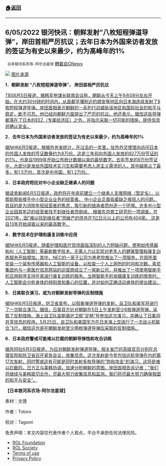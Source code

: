 ###  [:house:返回](README.md)
---


## 6/05/2022 银河快讯：朝鲜发射&#8221;八枚短程弹道导弹&#8221;，岸田首相严厉抗议；去年日本为外国来访者发放的签证为有史以来最少，约为高峰年的1%
` 日本银河系农场-阿尔法星球` [轉載自GNews](https://gnews.org/zh-hans/2670674/)

![](https://assets.gnews.org/wp-content/uploads/2022/06/000257028_640_1654480680.jpeg) 
[图片来源](https://www.nagoyatv.com/news/kokusai.html?id=000257028)
 
**1．朝鲜发射 “八枚短程弹道导弹”， 岸田首相严厉抗议**
 
[TBS6月5日报道，据韩军参谋长联席会议称，朝鲜从今天上午9点08分左右开始，在大约30分钟的时间内，从首都平壤附近的顺安等地区向日本海连续发射了8枚短程弹道导弹。岸田首相表示朝鲜的一系列行动威胁该地区和国际社会的和平与稳定，断不可忍。他已经向朝鲜方面提出了严厉的抗议。他还表示，据信这些导弹都落在了日本的EEZ（专属经济区）之外，并指示采取一切可能的措施，提供信息并确认安全。](https://news.yahoo.co.jp/articles/b9f701ccc23b07f0e4c152f3148352dfa981dab0)
 
**2．去年日本为外国来访者发放的签证为有史以来最少，约为高峰年的1%**
 
[据NHK6月5报道，根据外务省统计，在过去的一年里，驻外外交使馆向访问日本的外国人发放的签证数量约为9万份。这是三年前向外国人发放的827万份签证的约1%，也是自1999年开始公布统计数据以来的最低数字。去年签发的9万份签证中，大部分是发给外国技术实习生和需要考虑人道主义需求的人，其中越南占了最多，有1.5万份，其次是中共国，有1.2万份。](https://www3.nhk.or.jp/news/html/20220605/k10013658091000.html)
 
**3．日本政府将应对中小企业缺乏继承人的问题**
 
[据读卖新闻6月5日报道，政府将在年底前建立一个继承人支援网络（暂定名），以帮助那些接手中小型企业业务的经营者。 中小企业正面临着缺乏接班人的问题。 其目的是为消除年轻经营者的焦虑，吸引新的继承者而创造一个环境。许多中小型企业因其年迈的经营者找不到继任者而倒闭。 根据东京商工研究的一项调查，在2021年，因”难以找到继任者”而破产的债务在1亿日元以上的公司有404家。 这是自13年开始调查以来的最高数字。](https://news.yahoo.co.jp/articles/53ab9afab90552affbaef301adb65f63752e7192)
 
**4．数字技术在护理和康复训练中应用**
 
[据NHK6月5报道，随着护理和医疗现场面临深刻的人力短缺问题，使用如传感器和AI（人工智能）等最新数字技术，无需人力以实现对老年人的健康管理和康复训练服务开始增加。其中，NEC的一家子公司为养老院推出了一项服务，在厕所里安装一个装有传感器和人工智能的设备，以检查一个人上厕所的时间和次数。索尼集团也与一家医疗信息网站的运营商成立了一家新公司，并推出了一项使用智能手机应用程序支持在家进行康复训练的服务。当用智能手机拍摄康复训练的情景时，人工智能会分析身体的倾斜度和重心的位置，并对如何正确活动身体的提出建议。](https://www3.nhk.or.jp/news/html/20220605/k10013658511000.html)
 
**5．日美联合演习，或为对朝鲜发射导弹的反制措施**
 
[据NHK6月5日报道，防卫省宣布，以假象弹道导弹的发射，自卫队和美军将进行了一次联合演习。据信，日美双方针对朝鲜在5日上午发射至少6枚弹道导弹，采取了反制措施。海上自卫队宙斯盾护卫舰”足柄”号参加这次演习，并确认了日美间共享信息的程序。5月25日，自卫队和美国军方在日本海上空进行了一次战斗机联合飞行，据信这也是在朝鲜发射至少两枚弹道导弹后采取的反制措施。](https://www3.nhk.or.jp/news/html/20220605/k10013659051000.html)
 
**6．日本政府警戒可能难以拦截的朝鲜导弹饱和攻击训练**
 
[据共同社6月5日报道，为应对朝鲜发射弹道导弹，相关省厅的高级官员分别在总理官邸和防卫省召开紧急会议，收集信息。这次发射是今年包括巡航导弹在内的第17次发射，同时警戒这有可能是同时发射多枚导弹的”饱和攻击”的演习，这将是难以拦截的。日方正与美韩协调，加速分析朝鲜的意图。岸田首相告诉记者：”我们将继续与美韩密切合作，尽最大努力收集信息和监测。我们将尽最大努力确保我国的和平与安全”。](https://news.yahoo.co.jp/articles/841e8f623776762c0fe02e4d4e8561fe8598742e)
 
**【日本银河系农场-阿尔法星球】**
 
素材：文德
 
作者：Totoro
 
校对：Tagomi

免责声明：本文内容仅代表作者个人观点，平台不承担任何法律风险。
  
- [ROL Foundation](https://rolfoundation.org/)
- [ROL Society](https://rolsociety.org/)
- [Terms of use](https://gnews.org/terms-of-use-3/)
- [Privacy Policy](https://gnews.org/privacy-policy/)
